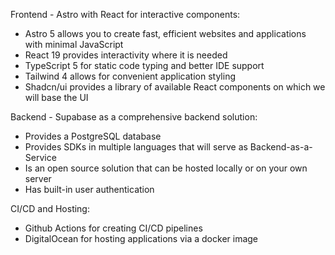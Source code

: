 Frontend - Astro with React for interactive components:
- Astro 5 allows you to create fast, efficient websites and applications with minimal JavaScript
- React 19 provides interactivity where it is needed
- TypeScript 5 for static code typing and better IDE support
- Tailwind 4 allows for convenient application styling
- Shadcn/ui provides a library of available React components on which we will base the UI

Backend - Supabase as a comprehensive backend solution:
- Provides a PostgreSQL database
- Provides SDKs in multiple languages that will serve as Backend-as-a-Service
- Is an open source solution that can be hosted locally or on your own server
- Has built-in user authentication

CI/CD and Hosting:
- Github Actions for creating CI/CD pipelines
- DigitalOcean for hosting applications via a docker image